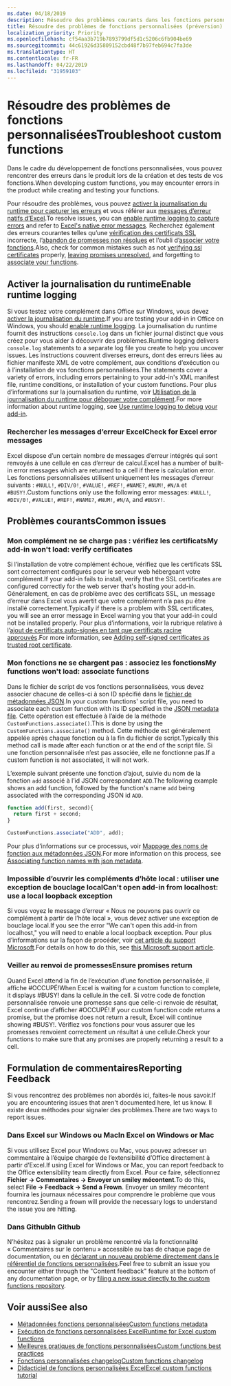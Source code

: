 ```yaml
---
ms.date: 04/18/2019
description: Résoudre des problèmes courants dans les fonctions personnalisées d’Excel.
title: Résoudre des problèmes de fonctions personnalisées (préversion)
localization_priority: Priority
ms.openlocfilehash: cf54aa3b719b7893799df5d1c5206c6fb904be69
ms.sourcegitcommit: 44c61926d35809152cbd48f7b97feb694c7fa3de
ms.translationtype: HT
ms.contentlocale: fr-FR
ms.lasthandoff: 04/22/2019
ms.locfileid: "31959103"
---
```

# <a name="troubleshoot-custom-functions"></a><span data-ttu-id="1ea7b-103">Résoudre des problèmes de fonctions personnalisées</span><span class="sxs-lookup"><span data-stu-id="1ea7b-103">Troubleshoot custom functions</span></span>

<span data-ttu-id="1ea7b-104">Dans le cadre du développement de fonctions personnalisées, vous pouvez rencontrer des erreurs dans le produit lors de la création et des tests de vos fonctions.</span><span class="sxs-lookup"><span data-stu-id="1ea7b-104">When developing custom functions, you may encounter errors in the product while creating and testing your functions.</span></span>

<span data-ttu-id="1ea7b-105">Pour résoudre des problèmes, vous pouvez [activer la journalisation du runtime pour capturer les erreurs](#enable-runtime-logging) et vous référer aux [messages d’erreur natifs d’Excel](#check-for-excel-error-messages).</span><span class="sxs-lookup"><span data-stu-id="1ea7b-105">To resolve issues, you can [enable runtime logging to capture errors](#enable-runtime-logging) and refer to [Excel's native error messages](#check-for-excel-error-messages).</span></span> <span data-ttu-id="1ea7b-106">Recherchez également des erreurs courantes telles qu’une [vérification des certificats SSL](#my-add-in-wont-load-verify-certificates) incorrecte, l’[abandon de promesses non résolues](#ensure-promises-return) et l’oubli d’[associer votre fonctions](#my-functions-wont-load-associate-functions).</span><span class="sxs-lookup"><span data-stu-id="1ea7b-106">Also, check for common mistakes such as not [verifying ssl certificates](#my-add-in-wont-load-verify-certificates) properly, [leaving promises unresolved](#ensure-promises-return), and forgetting to [associate your functions](#my-functions-wont-load-associate-functions).</span></span>

## <a name="enable-runtime-logging"></a><span data-ttu-id="1ea7b-107">Activer la journalisation du runtime</span><span class="sxs-lookup"><span data-stu-id="1ea7b-107">Enable runtime logging</span></span>

<span data-ttu-id="1ea7b-108">Si vous testez votre complément dans Office sur Windows, vous devez [activer la journalisation du runtime](/office/dev/add-ins/testing/troubleshoot-manifest#use-runtime-logging-to-debug-your-add-in).</span><span class="sxs-lookup"><span data-stu-id="1ea7b-108">If you are testing your add-in in Office on Windows, you should [enable runtime logging](/office/dev/add-ins/testing/troubleshoot-manifest#use-runtime-logging-to-debug-your-add-in).</span></span> <span data-ttu-id="1ea7b-109">La journalisation du runtime fournit des instructions `console.log` dans un fichier journal distinct que vous créez pour vous aider à découvrir des problèmes.</span><span class="sxs-lookup"><span data-stu-id="1ea7b-109">Runtime logging delivers `console.log` statements to a separate log file you create to help you uncover issues.</span></span> <span data-ttu-id="1ea7b-110">Les instructions couvrent diverses erreurs, dont des erreurs liées au fichier manifeste XML de votre complément, aux conditions d’exécution ou à l’installation de vos fonctions personnalisées.</span><span class="sxs-lookup"><span data-stu-id="1ea7b-110">The statements cover a variety of errors, including errors pertaining to your add-in's XML manifest file, runtime conditions, or installation of your custom functions.</span></span>  <span data-ttu-id="1ea7b-111">Pour plus d’informations sur la journalisation du runtime, voir [Utilisation de la journalisation du runtime pour déboguer votre complément](/office/dev/add-ins/testing/troubleshoot-manifest#use-runtime-logging-to-debug-your-add-in).</span><span class="sxs-lookup"><span data-stu-id="1ea7b-111">For more information about runtime logging, see [Use runtime logging to debug your add-in](/office/dev/add-ins/testing/troubleshoot-manifest#use-runtime-logging-to-debug-your-add-in).</span></span>  

### <a name="check-for-excel-error-messages"></a><span data-ttu-id="1ea7b-112">Rechercher les messages d’erreur Excel</span><span class="sxs-lookup"><span data-stu-id="1ea7b-112">Check for Excel error messages</span></span>

<span data-ttu-id="1ea7b-113">Excel dispose d’un certain nombre de messages d’erreur intégrés qui sont renvoyés à une cellule en cas d’erreur de calcul.</span><span class="sxs-lookup"><span data-stu-id="1ea7b-113">Excel has a number of built-in error messages which are returned to a cell if there is calculation error.</span></span> <span data-ttu-id="1ea7b-114">Les fonctions personnalisées utilisent uniquement les messages d’erreur suivants : `#NULL!`, `#DIV/0!`, `#VALUE!`, `#REF!`, `#NAME?`, `#NUM!`, `#N/A` et `#BUSY!`.</span><span class="sxs-lookup"><span data-stu-id="1ea7b-114">Custom functions only use the following error messages: `#NULL!`, `#DIV/0!`, `#VALUE!`, `#REF!`, `#NAME?`, `#NUM!`, `#N/A`, and `#BUSY!`.</span></span>

## <a name="common-issues"></a><span data-ttu-id="1ea7b-115">Problèmes courants</span><span class="sxs-lookup"><span data-stu-id="1ea7b-115">Common issues</span></span>

### <a name="my-add-in-wont-load-verify-certificates"></a><span data-ttu-id="1ea7b-116">Mon complément ne se charge pas : vérifiez les certificats</span><span class="sxs-lookup"><span data-stu-id="1ea7b-116">My add-in won't load: verify certificates</span></span>

<span data-ttu-id="1ea7b-117">Si l’installation de votre complément échoue, vérifiez que les certificats SSL sont correctement configurés pour le serveur web hébergeant votre complément.</span><span class="sxs-lookup"><span data-stu-id="1ea7b-117">If your add-in fails to install, verify that the SSL certificates are configured correctly for the web server that's hosting your add-in.</span></span> <span data-ttu-id="1ea7b-118">Généralement, en cas de problème avec des certificats SSL, un message d’erreur dans Excel vous avertit que votre complément n’a pas pu être installé correctement.</span><span class="sxs-lookup"><span data-stu-id="1ea7b-118">Typically if there is a problem with SSL certificates, you will see an error message in Excel warning you that your add-in could not be installed properly.</span></span> <span data-ttu-id="1ea7b-119">Pour plus d’informations, voir la rubrique relative à l’[ajout de certificats auto-signés en tant que certificats racine approuvés](https://github.com/OfficeDev/generator-office/blob/master/src/docs/ssl.md).</span><span class="sxs-lookup"><span data-stu-id="1ea7b-119">For more information, see [Adding self-signed certificates as trusted root certificate](https://github.com/OfficeDev/generator-office/blob/master/src/docs/ssl.md).</span></span>

### <a name="my-functions-wont-load-associate-functions"></a><span data-ttu-id="1ea7b-120">Mon fonctions ne se chargent pas : associez les fonctions</span><span class="sxs-lookup"><span data-stu-id="1ea7b-120">My functions won't load: associate functions</span></span>

<span data-ttu-id="1ea7b-121">Dans le fichier de script de vos fonctions personnalisées, vous devez associer chacune de celles-ci à son ID spécifié dans le [fichier de métadonnées JSON](custom-functions-json.md).</span><span class="sxs-lookup"><span data-stu-id="1ea7b-121">In your custom functions' script file, you need to associate each custom function with its ID specified in the [JSON metadata file](custom-functions-json.md).</span></span> <span data-ttu-id="1ea7b-122">Cette opération est effectuée à l’aide de la méthode `CustomFunctions.associate()`.</span><span class="sxs-lookup"><span data-stu-id="1ea7b-122">This is done by using the `CustomFunctions.associate()` method.</span></span> <span data-ttu-id="1ea7b-123">Cette méthode est généralement appelée après chaque fonction ou à la fin du fichier de script.</span><span class="sxs-lookup"><span data-stu-id="1ea7b-123">Typically this method call is made after each function or at the end of the script file.</span></span> <span data-ttu-id="1ea7b-124">Si une fonction personnalisée n’est pas associée, elle ne fonctionne pas.</span><span class="sxs-lookup"><span data-stu-id="1ea7b-124">If a custom function is not associated, it will not work.</span></span>

<span data-ttu-id="1ea7b-125">L’exemple suivant présente une fonction d’ajout, suivie du nom de la fonction `add` associé à l’id JSON correspondant `ADD`.</span><span class="sxs-lookup"><span data-stu-id="1ea7b-125">The following example shows an add function, followed by the function's name `add` being associated with the corresponding JSON id `ADD`.</span></span>

```js
function add(first, second){
  return first + second;
}

CustomFunctions.associate("ADD", add);
```

<span data-ttu-id="1ea7b-126">Pour plus d’informations sur ce processus, voir [Mappage des noms de fonction aux métadonnées JSON](/office/dev/add-ins/excel/custom-functions-best-practices#associating-function-names-with-json-metadata).</span><span class="sxs-lookup"><span data-stu-id="1ea7b-126">For more information on this process, see [Associating function names with json metadata](/office/dev/add-ins/excel/custom-functions-best-practices#associating-function-names-with-json-metadata).</span></span>

### <a name="cant-open-add-in-from-localhost-use-a-local-loopback-exception"></a><span data-ttu-id="1ea7b-127">Impossible d’ouvrir les compléments d’hôte local : utiliser une exception de bouclage local</span><span class="sxs-lookup"><span data-stu-id="1ea7b-127">Can't open add-in from localhost: use a local loopback exception</span></span>

<span data-ttu-id="1ea7b-128">Si vous voyez le message d’erreur « Nous ne pouvons pas ouvrir ce complément à partir de l’hôte local », vous devez activer une exception de bouclage local.</span><span class="sxs-lookup"><span data-stu-id="1ea7b-128">If you see the error "We can't open this add-in from localhost," you will need to enable a local loopback exception.</span></span> <span data-ttu-id="1ea7b-129">Pour plus d’informations sur la façon de procéder, voir [cet article du support Microsoft](https://support.microsoft.com/fr-FR/help/4490419/local-loopback-exemption-does-not-work).</span><span class="sxs-lookup"><span data-stu-id="1ea7b-129">For details on how to do this, see [this Microsoft support article](https://support.microsoft.com/fr-FR/help/4490419/local-loopback-exemption-does-not-work).</span></span>

### <a name="ensure-promises-return"></a><span data-ttu-id="1ea7b-130">Veiller au renvoi de promesses</span><span class="sxs-lookup"><span data-stu-id="1ea7b-130">Ensure promises return</span></span>

<span data-ttu-id="1ea7b-131">Quand Excel attend la fin de l’exécution d’une fonction personnalisée, il affiche #OCCUPÉ!</span><span class="sxs-lookup"><span data-stu-id="1ea7b-131">When Excel is waiting for a custom function to complete, it displays #BUSY!</span></span> <span data-ttu-id="1ea7b-132">dans la cellule.</span><span class="sxs-lookup"><span data-stu-id="1ea7b-132">in the cell.</span></span> <span data-ttu-id="1ea7b-133">Si votre code de fonction personnalisée renvoie une promesse sans que celle-ci renvoie de résultat, Excel continue d’afficher #OCCUPÉ!.</span><span class="sxs-lookup"><span data-stu-id="1ea7b-133">If your custom function code returns a promise, but the promise does not return a result, Excel will continue showing #BUSY!.</span></span> <span data-ttu-id="1ea7b-134">Vérifiez vos fonctions pour vous assurer que les promesses renvoient correctement un résultat à une cellule.</span><span class="sxs-lookup"><span data-stu-id="1ea7b-134">Check your functions to make sure that any promises are properly returning a result to a cell.</span></span>

## <a name="reporting-feedback"></a><span data-ttu-id="1ea7b-135">Formulation de commentaires</span><span class="sxs-lookup"><span data-stu-id="1ea7b-135">Reporting Feedback</span></span>

<span data-ttu-id="1ea7b-136">Si vous rencontrez des problèmes non abordés ici, faites-le nous savoir.</span><span class="sxs-lookup"><span data-stu-id="1ea7b-136">If you are encountering issues that aren't documented here, let us know.</span></span> <span data-ttu-id="1ea7b-137">Il existe deux méthodes pour signaler des problèmes.</span><span class="sxs-lookup"><span data-stu-id="1ea7b-137">There are two ways to report issues.</span></span>

### <a name="in-excel-on-windows-or-mac"></a><span data-ttu-id="1ea7b-138">Dans Excel sur Windows ou Mac</span><span class="sxs-lookup"><span data-stu-id="1ea7b-138">In Excel on Windows or Mac</span></span>

<span data-ttu-id="1ea7b-139">Si vous utilisez Excel pour Windows ou Mac, vous pouvez adresser un commentaire à l’équipe chargée de l’extensibilité d’Office directement à partir d’Excel.</span><span class="sxs-lookup"><span data-stu-id="1ea7b-139">If using Excel for Windows or Mac, you can report feedback to the Office extensibility team directly from Excel.</span></span> <span data-ttu-id="1ea7b-140">Pour ce faire, sélectionnez **Fichier -> Commentaires -> Envoyer un smiley mécontent**.</span><span class="sxs-lookup"><span data-stu-id="1ea7b-140">To do this, select **File -> Feedback -> Send a Frown**.</span></span> <span data-ttu-id="1ea7b-141">Envoyer un smiley mécontent fournira les journaux nécessaires pour comprendre le problème que vous rencontrez.</span><span class="sxs-lookup"><span data-stu-id="1ea7b-141">Sending a frown will provide the necessary logs to understand the issue you are hitting.</span></span>

### <a name="in-github"></a><span data-ttu-id="1ea7b-142">Dans Github</span><span class="sxs-lookup"><span data-stu-id="1ea7b-142">In Github</span></span>

<span data-ttu-id="1ea7b-143">N’hésitez pas à signaler un problème rencontré via la fonctionnalité « Commentaires sur le contenu » accessible au bas de chaque page de documentation, ou en [déclarant un nouveau problème directement dans le référentiel de fonctions personnalisées](https://github.com/OfficeDev/Excel-Custom-Functions/issues).</span><span class="sxs-lookup"><span data-stu-id="1ea7b-143">Feel free to submit an issue you encounter either through the "Content feedback" feature at the bottom of any documentation page, or by [filing a new issue directly to the custom functions repository](https://github.com/OfficeDev/Excel-Custom-Functions/issues).</span></span>

## <a name="see-also"></a><span data-ttu-id="1ea7b-144">Voir aussi</span><span class="sxs-lookup"><span data-stu-id="1ea7b-144">See also</span></span>

* [<span data-ttu-id="1ea7b-145">Métadonnées fonctions personnalisées</span><span class="sxs-lookup"><span data-stu-id="1ea7b-145">Custom functions metadata</span></span>](custom-functions-json.md)
* [<span data-ttu-id="1ea7b-146">Exécution de fonctions personnalisées Excel</span><span class="sxs-lookup"><span data-stu-id="1ea7b-146">Runtime for Excel custom functions</span></span>](custom-functions-runtime.md)
* [<span data-ttu-id="1ea7b-147">Meilleures pratiques de fonctions personnalisées</span><span class="sxs-lookup"><span data-stu-id="1ea7b-147">Custom functions best practices</span></span>](custom-functions-best-practices.md)
* [<span data-ttu-id="1ea7b-148">Fonctions personnalisées changelog</span><span class="sxs-lookup"><span data-stu-id="1ea7b-148">Custom functions changelog</span></span>](custom-functions-changelog.md)
* [<span data-ttu-id="1ea7b-149">Didacticiel de fonctions personnalisées Excel</span><span class="sxs-lookup"><span data-stu-id="1ea7b-149">Excel custom functions tutorial</span></span>](../tutorials/excel-tutorial-create-custom-functions.md)
